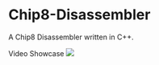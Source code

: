 # Chip8-Disassembler
A Chip8 Disassembler written in C++. 


Video Showcase
[![](http://img.youtube.com/vi/g6HWyYyPdmY/0.jpg)](http://www.youtube.com/watch?v=g6HWyYyPdmY "")

